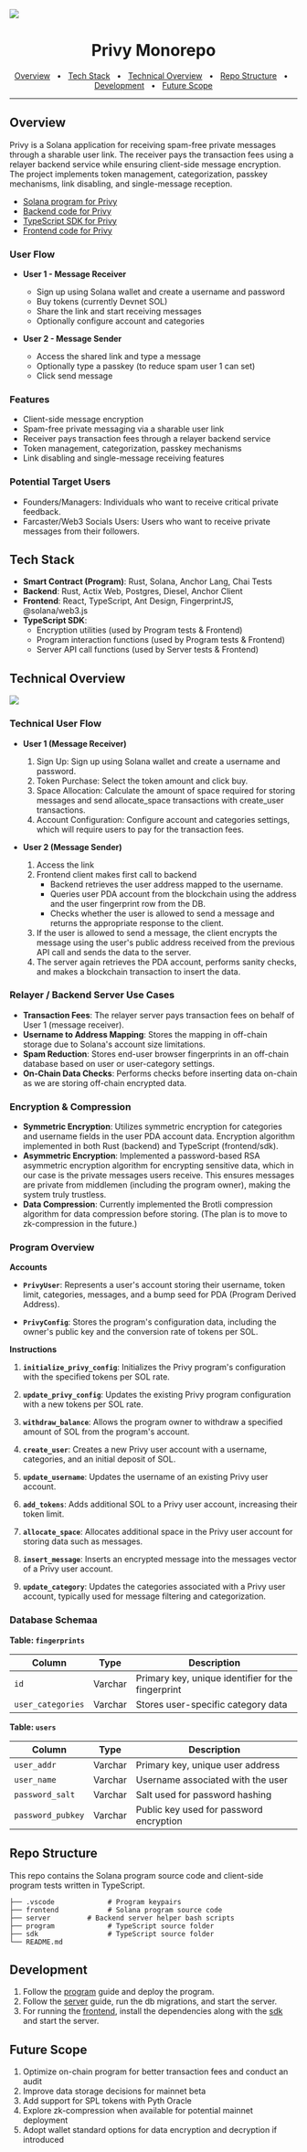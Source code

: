 ![](./docs/privy-landing.png)

<div align="center">
  <h1>Privy Monorepo</h1>
  <a href="#overview">Overview</a>
  <span>&nbsp;&nbsp;•&nbsp;&nbsp;</span>
  <a href="#tech-stack">Tech Stack</a>
  <span>&nbsp;&nbsp;•&nbsp;&nbsp;</span>
  <a href="#overview">Technical Overview</a>
  <span>&nbsp;&nbsp;•&nbsp;&nbsp;</span>
  <a href="#repo-structure">Repo Structure</a>
  <span>&nbsp;&nbsp;•&nbsp;&nbsp;</span>
  <a href="#development">Development</a>
  <span>&nbsp;&nbsp;•&nbsp;&nbsp;</span>
  <a href="#future-scope">Future Scope</a>
  <br />
  <hr />
</div>

## Overview

Privy is a Solana application for receiving spam-free private messages through a sharable user link. The receiver pays the transaction fees using a relayer backend service while ensuring client-side message encryption. The project implements token management, categorization, passkey mechanisms, link disabling, and single-message reception.

- [Solana program for Privy](./program/README.md)
- [Backend code for Privy](./server/README.md)
- [TypeScript SDK for Privy](./sdk/README.md)
- [Frontend code for Privy](./frontend/README.md)

### User Flow

- **User 1 - Message Receiver**

  - Sign up using Solana wallet and create a username and password
  - Buy tokens (currently Devnet SOL)
  - Share the link and start receiving messages
  - Optionally configure account and categories

- **User 2 - Message Sender**
  - Access the shared link and type a message
  - Optionally type a passkey (to reduce spam user 1 can set)
  - Click send message

### Features

- Client-side message encryption
- Spam-free private messaging via a sharable user link
- Receiver pays transaction fees through a relayer backend service
- Token management, categorization, passkey mechanisms
- Link disabling and single-message receiving features

### Potential Target Users

- Founders/Managers: Individuals who want to receive critical private feedback.
- Farcaster/Web3 Socials Users: Users who want to receive private messages from their followers.

## Tech Stack

- **Smart Contract (Program)**: Rust, Solana, Anchor Lang, Chai Tests
- **Backend**: Rust, Actix Web, Postgres, Diesel, Anchor Client
- **Frontend**: React, TypeScript, Ant Design, FingerprintJS, @solana/web3.js
- **TypeScript SDK**:
  - Encryption utilities (used by Program tests & Frontend)
  - Program interaction functions (used by Program tests & Frontend)
  - Server API call functions (used by Server tests & Frontend)

## Technical Overview

![](./docs/privy-flow.png)

### Technical User Flow

- **User 1 (Message Receiver)**

  1. Sign Up: Sign up using Solana wallet and create a username and password.
  2. Token Purchase: Select the token amount and click buy.
  3. Space Allocation: Calculate the amount of space required for storing messages and send allocate_space transactions with create_user transactions.
  4. Account Configuration: Configure account and categories settings, which will require users to pay for the transaction fees.

- **User 2 (Message Sender)**

  1. Access the link
  2. Frontend client makes first call to backend
     - Backend retrieves the user address mapped to the username.
     - Queries user PDA account from the blockchain using the address and the user fingerprint row from the DB.
     - Checks whether the user is allowed to send a message and returns the appropriate response to the client.
  3. If the user is allowed to send a message, the client encrypts the message using the user's public address received from the previous API call and sends the data to the server.
  4. The server again retrieves the PDA account, performs sanity checks, and makes a blockchain transaction to insert the data.

### Relayer / Backend Server Use Cases

- **Transaction Fees**: The relayer server pays transaction fees on behalf of User 1 (message receiver).
- **Username to Address Mapping**: Stores the mapping in off-chain storage due to Solana's account size limitations.
- **Spam Reduction**: Stores end-user browser fingerprints in an off-chain database based on user or user-category settings.
- **On-Chain Data Checks**: Performs checks before inserting data on-chain as we are storing off-chain encrypted data.

### Encryption & Compression

- **Symmetric Encryption**: Utilizes symmetric encryption for categories and username fields in the user PDA account data. Encryption algorithm implemented in both Rust (backend) and TypeScript (frontend/sdk).
- **Asymmetric Encryption**: Implemented a password-based RSA asymmetric encryption algorithm for encrypting sensitive data, which in our case is the private messages users receive. This ensures messages are private from middlemen (including the program owner), making the system truly trustless.
- **Data Compression**: Currently implemented the Brotli compression algorithm for data compression before storing. (The plan is to move to zk-compression in the future.)

### Program Overview

**Accounts**

- **`PrivyUser`**: Represents a user's account storing their username, token limit, categories, messages, and a bump seed for PDA (Program Derived Address).

- **`PrivyConfig`**: Stores the program's configuration data, including the owner's public key and the conversion rate of tokens per SOL.

**Instructions**

1. **`initialize_privy_config`**: Initializes the Privy program's configuration with the specified tokens per SOL rate.

2. **`update_privy_config`**: Updates the existing Privy program configuration with a new tokens per SOL rate.

3. **`withdraw_balance`**: Allows the program owner to withdraw a specified amount of SOL from the program's account.

4. **`create_user`**: Creates a new Privy user account with a username, categories, and an initial deposit of SOL.

5. **`update_username`**: Updates the username of an existing Privy user account.

6. **`add_tokens`**: Adds additional SOL to a Privy user account, increasing their token limit.

7. **`allocate_space`**: Allocates additional space in the Privy user account for storing data such as messages.

8. **`insert_message`**: Inserts an encrypted message into the messages vector of a Privy user account.

9. **`update_category`**: Updates the categories associated with a Privy user account, typically used for message filtering and categorization.

### Database Schemaa

**Table: `fingerprints`**

| Column            | Type    | Description                                        |
| ----------------- | ------- | -------------------------------------------------- |
| `id`              | Varchar | Primary key, unique identifier for the fingerprint |
| `user_categories` | Varchar | Stores user-specific category data                 |

**Table: `users`**

| Column            | Type    | Description                             |
| ----------------- | ------- | --------------------------------------- |
| `user_addr`       | Varchar | Primary key, unique user address        |
| `user_name`       | Varchar | Username associated with the user       |
| `password_salt`   | Varchar | Salt used for password hashing          |
| `password_pubkey` | Varchar | Public key used for password encryption |

## Repo Structure

This repo contains the Solana program source code and client-side program tests written in TypeScript.

```.
├── .vscode             # Program keypairs
├── frontend            # Solana program source code
├── server         # Backend server helper bash scripts
├── program             # TypeScript source folder
├── sdk                 # TypeScript source folder
└── README.md
```

## Development

1. Follow the [program]() guide and deploy the program.
2. Follow the [server]() guide, run the db migrations, and start the server.
3. For running the [frontend](), install the dependencies along with the [sdk]() and start the server.

## Future Scope

1. Optimize on-chain program for better transaction fees and conduct an audit
2. Improve data storage decisions for mainnet beta
3. Add support for SPL tokens with Pyth Oracle
4. Explore zk-compression when available for potential mainnet deployment
5. Adopt wallet standard options for data encryption and decryption if introduced
